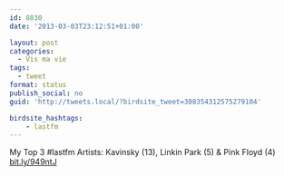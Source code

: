 ```yaml
---
id: 8830
date: '2013-03-03T23:12:51+01:00'

layout: post
categories:
  - Vis ma vie
tags:
  - tweet
format: status
publish_social: no
guid: 'http://tweets.local/?birdsite_tweet=308354312575279104'

birdsite_hashtags:
    - lastfm
---
```


My Top 3 #lastfm Artists: Kavinsky (13), Linkin Park (5) &amp; Pink Floyd (4) [bit.ly/949ntJ](http://bit.ly/949ntJ)